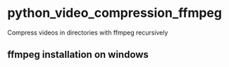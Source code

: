 # python_video_compression_ffmpeg

Compress videos in directories with ffmpeg recursively

## ffmpeg installation on windows
